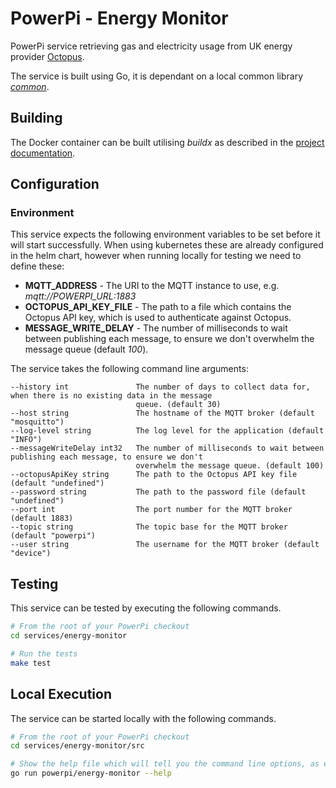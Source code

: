 # PowerPi - Energy Monitor

PowerPi service retrieving gas and electricity usage from UK energy provider [Octopus](https://developer.octopus.energy/rest/guides/endpoints).

The service is built using Go, it is dependant on a local common library [_common_](../../common/go/README.md).

## Building

The Docker container can be built utilising _buildx_ as described in the [project documentation](../../README.md#Building).

## Configuration

### Environment

This service expects the following environment variables to be set before it will start successfully. When using kubernetes these are already configured in the helm chart, however when running locally for testing we need to define these:

- **MQTT_ADDRESS** - The URI to the MQTT instance to use, e.g. _mqtt://POWERPI_URL:1883_
- **OCTOPUS_API_KEY_FILE** - The path to a file which contains the Octopus API key, which is used to authenticate against Octopus.
- **MESSAGE_WRITE_DELAY** - The number of milliseconds to wait between publishing each message, to ensure we don't overwhelm the message queue (default _100_).

The service takes the following command line arguments:

```
--history int               The number of days to collect data for, when there is no existing data in the message
                            queue. (default 30)
--host string               The hostname of the MQTT broker (default "mosquitto")
--log-level string          The log level for the application (default "INFO")
--messageWriteDelay int32   The number of milliseconds to wait between publishing each message, to ensure we don't
                            overwhelm the message queue. (default 100)
--octopusApiKey string      The path to the Octopus API key file (default "undefined")
--password string           The path to the password file (default "undefined")
--port int                  The port number for the MQTT broker (default 1883)
--topic string              The topic base for the MQTT broker (default "powerpi")
--user string               The username for the MQTT broker (default "device")
```

## Testing

This service can be tested by executing the following commands.

```bash
# From the root of your PowerPi checkout
cd services/energy-monitor

# Run the tests
make test
```

## Local Execution

The service can be started locally with the following commands.

```bash
# From the root of your PowerPi checkout
cd services/energy-monitor/src

# Show the help file which will tell you the command line options, as explained above
go run powerpi/energy-monitor --help
```
